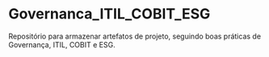 # Governanca_ITIL_COBIT_ESG
Repositório para armazenar artefatos de projeto, seguindo boas práticas de Governança, ITIL, COBIT e ESG.
